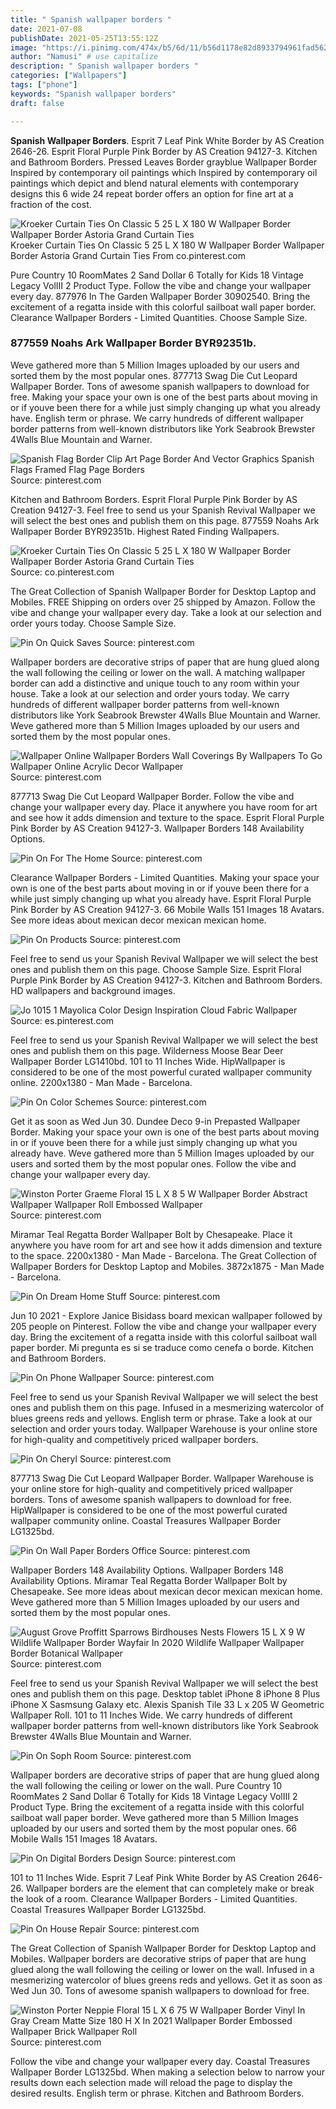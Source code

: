 ```yaml
---
title: " Spanish wallpaper borders "
date: 2021-07-08
publishDate: 2021-05-25T13:55:12Z
image: "https://i.pinimg.com/474x/b5/6d/11/b56d1178e82d8933794961fad5627588.jpg"
author: "Namusi" # use capitalize
description: " Spanish wallpaper borders "
categories: ["Wallpapers"]
tags: ["phone"]
keywords: "Spanish wallpaper borders"
draft: false

---
```



**Spanish Wallpaper Borders**. Esprit 7 Leaf Pink White Border by AS Creation 2646-26. Esprit Floral Purple Pink Border by AS Creation 94127-3. Kitchen and Bathroom Borders. Pressed Leaves Border grayblue Wallpaper Border Inspired by contemporary oil paintings which Inspired by contemporary oil paintings which depict and blend natural elements with contemporary designs this 6 wide 24 repeat border offers an option for fine art at a fraction of the cost.

![Kroeker Curtain Ties On Classic 5 25 L X 180 W Wallpaper Border Wallpaper Border Astoria Grand Curtain Ties](https://i.pinimg.com/736x/b7/ba/33/b7ba33e1c233355a432025d1715645f0.jpg "Kroeker Curtain Ties On Classic 5 25 L X 180 W Wallpaper Border Wallpaper Border Astoria Grand Curtain Ties")
Kroeker Curtain Ties On Classic 5 25 L X 180 W Wallpaper Border Wallpaper Border Astoria Grand Curtain Ties From co.pinterest.com


Pure Country 10 RoomMates 2 Sand Dollar 6 Totally for Kids 18 Vintage Legacy VolIII 2 Product Type. Follow the vibe and change your wallpaper every day. 877976 In The Garden Wallpaper Border 30902540. Bring the excitement of a regatta inside with this colorful sailboat wall paper border. Clearance Wallpaper Borders - Limited Quantities. Choose Sample Size.

### 877559 Noahs Ark Wallpaper Border BYR92351b.

Weve gathered more than 5 Million Images uploaded by our users and sorted them by the most popular ones. 877713 Swag Die Cut Leopard Wallpaper Border. Tons of awesome spanish wallpapers to download for free. Making your space your own is one of the best parts about moving in or if youve been there for a while just simply changing up what you already have. English term or phrase. We carry hundreds of different wallpaper border patterns from well-known distributors like York Seabrook Brewster 4Walls Blue Mountain and Warner.


![Spanish Flag Border Clip Art Page Border And Vector Graphics Spanish Flags Framed Flag Page Borders](https://i.pinimg.com/originals/8c/11/cf/8c11cf2d0318a4792c49b31ef7220c5c.png "Spanish Flag Border Clip Art Page Border And Vector Graphics Spanish Flags Framed Flag Page Borders")
Source: pinterest.com

Kitchen and Bathroom Borders. Esprit Floral Purple Pink Border by AS Creation 94127-3. Feel free to send us your Spanish Revival Wallpaper we will select the best ones and publish them on this page. 877559 Noahs Ark Wallpaper Border BYR92351b. Highest Rated Finding Wallpapers.

![Kroeker Curtain Ties On Classic 5 25 L X 180 W Wallpaper Border Wallpaper Border Astoria Grand Curtain Ties](https://i.pinimg.com/736x/b7/ba/33/b7ba33e1c233355a432025d1715645f0.jpg "Kroeker Curtain Ties On Classic 5 25 L X 180 W Wallpaper Border Wallpaper Border Astoria Grand Curtain Ties")
Source: co.pinterest.com

The Great Collection of Spanish Wallpaper Border for Desktop Laptop and Mobiles. FREE Shipping on orders over 25 shipped by Amazon. Follow the vibe and change your wallpaper every day. Take a look at our selection and order yours today. Choose Sample Size.

![Pin On Quick Saves](https://i.pinimg.com/originals/88/2b/62/882b62796de9a83d99515dbcaa355f7b.jpg "Pin On Quick Saves")
Source: pinterest.com

Wallpaper borders are decorative strips of paper that are hung glued along the wall following the ceiling or lower on the wall. A matching wallpaper border can add a distinctive and unique touch to any room within your house. Take a look at our selection and order yours today. We carry hundreds of different wallpaper border patterns from well-known distributors like York Seabrook Brewster 4Walls Blue Mountain and Warner. Weve gathered more than 5 Million Images uploaded by our users and sorted them by the most popular ones.

![Wallpaper Online Wallpaper Borders Wall Coverings By Wallpapers To Go Wallpaper Online Acrylic Decor Wallpaper](https://i.pinimg.com/736x/fe/11/a4/fe11a41a1b7363bce94ba34035afff92.jpg "Wallpaper Online Wallpaper Borders Wall Coverings By Wallpapers To Go Wallpaper Online Acrylic Decor Wallpaper")
Source: pinterest.com

877713 Swag Die Cut Leopard Wallpaper Border. Follow the vibe and change your wallpaper every day. Place it anywhere you have room for art and see how it adds dimension and texture to the space. Esprit Floral Purple Pink Border by AS Creation 94127-3. Wallpaper Borders 148 Availability Options.

![Pin On For The Home](https://i.pinimg.com/originals/1f/dd/39/1fdd39c1820ecff84346208e1f2205fc.jpg "Pin On For The Home")
Source: pinterest.com

Clearance Wallpaper Borders - Limited Quantities. Making your space your own is one of the best parts about moving in or if youve been there for a while just simply changing up what you already have. Esprit Floral Purple Pink Border by AS Creation 94127-3. 66 Mobile Walls 151 Images 18 Avatars. See more ideas about mexican decor mexican mexican home.

![Pin On Products](https://i.pinimg.com/originals/67/85/26/678526a4fb826c7ccf226e424dca33d8.jpg "Pin On Products")
Source: pinterest.com

Feel free to send us your Spanish Revival Wallpaper we will select the best ones and publish them on this page. Choose Sample Size. Esprit Floral Purple Pink Border by AS Creation 94127-3. Kitchen and Bathroom Borders. HD wallpapers and background images.

![Jo 1015 1 Mayolica Color Design Inspiration Cloud Fabric Wallpaper](https://i.pinimg.com/originals/8c/d0/18/8cd01858babd22202ea92ca54ae34228.png "Jo 1015 1 Mayolica Color Design Inspiration Cloud Fabric Wallpaper")
Source: es.pinterest.com

Feel free to send us your Spanish Revival Wallpaper we will select the best ones and publish them on this page. Wilderness Moose Bear Deer Wallpaper Border LG1410bd. 101 to 11 Inches Wide. HipWallpaper is considered to be one of the most powerful curated wallpaper community online. 2200x1380 - Man Made - Barcelona.

![Pin On Color Schemes](https://i.pinimg.com/originals/71/78/5e/71785edd3f303e68b3d35fe600dadb60.jpg "Pin On Color Schemes")
Source: pinterest.com

Get it as soon as Wed Jun 30. Dundee Deco 9-in Prepasted Wallpaper Border. Making your space your own is one of the best parts about moving in or if youve been there for a while just simply changing up what you already have. Weve gathered more than 5 Million Images uploaded by our users and sorted them by the most popular ones. Follow the vibe and change your wallpaper every day.

![Winston Porter Graeme Floral 15 L X 8 5 W Wallpaper Border Abstract Wallpaper Wallpaper Roll Embossed Wallpaper](https://i.pinimg.com/236x/4f/1a/ec/4f1aec54ff74f5c560db55294cd43b84.jpg "Winston Porter Graeme Floral 15 L X 8 5 W Wallpaper Border Abstract Wallpaper Wallpaper Roll Embossed Wallpaper")
Source: pinterest.com

Miramar Teal Regatta Border Wallpaper Bolt by Chesapeake. Place it anywhere you have room for art and see how it adds dimension and texture to the space. 2200x1380 - Man Made - Barcelona. The Great Collection of Wallpaper Borders for Desktop Laptop and Mobiles. 3872x1875 - Man Made - Barcelona.

![Pin On Dream Home Stuff](https://i.pinimg.com/736x/0c/c4/8c/0cc48caee6a86fb309f301e697e98fd5.jpg "Pin On Dream Home Stuff")
Source: pinterest.com

Jun 10 2021 - Explore Janice Bisidass board mexican wallpaper followed by 205 people on Pinterest. Follow the vibe and change your wallpaper every day. Bring the excitement of a regatta inside with this colorful sailboat wall paper border. Mi pregunta es si se traduce como cenefa o borde. Kitchen and Bathroom Borders.

![Pin On Phone Wallpaper](https://i.pinimg.com/originals/26/fa/7f/26fa7f6368ff567b11bfb8fccca605e0.jpg "Pin On Phone Wallpaper")
Source: pinterest.com

Feel free to send us your Spanish Revival Wallpaper we will select the best ones and publish them on this page. Infused in a mesmerizing watercolor of blues greens reds and yellows. English term or phrase. Take a look at our selection and order yours today. Wallpaper Warehouse is your online store for high-quality and competitively priced wallpaper borders.

![Pin On Cheryl](https://i.pinimg.com/474x/09/15/3e/09153ea6a59cfdbeb59d8bc9a1d1dfc4.jpg "Pin On Cheryl")
Source: pinterest.com

877713 Swag Die Cut Leopard Wallpaper Border. Wallpaper Warehouse is your online store for high-quality and competitively priced wallpaper borders. Tons of awesome spanish wallpapers to download for free. HipWallpaper is considered to be one of the most powerful curated wallpaper community online. Coastal Treasures Wallpaper Border LG1325bd.

![Pin On Wall Paper Borders Office](https://i.pinimg.com/originals/c1/4a/77/c14a7768a5703cd160ef9d2629a699d0.jpg "Pin On Wall Paper Borders Office")
Source: pinterest.com

Wallpaper Borders 148 Availability Options. Wallpaper Borders 148 Availability Options. Miramar Teal Regatta Border Wallpaper Bolt by Chesapeake. See more ideas about mexican decor mexican mexican home. Weve gathered more than 5 Million Images uploaded by our users and sorted them by the most popular ones.

![August Grove Proffitt Sparrows Birdhouses Nests Flowers 15 L X 9 W Wildlife Wallpaper Border Wayfair In 2020 Wildlife Wallpaper Wallpaper Border Botanical Wallpaper](https://i.pinimg.com/474x/f5/e7/7f/f5e77fcec7732d7625cdbb265d3f4070.jpg "August Grove Proffitt Sparrows Birdhouses Nests Flowers 15 L X 9 W Wildlife Wallpaper Border Wayfair In 2020 Wildlife Wallpaper Wallpaper Border Botanical Wallpaper")
Source: pinterest.com

Feel free to send us your Spanish Revival Wallpaper we will select the best ones and publish them on this page. Desktop tablet iPhone 8 iPhone 8 Plus iPhone X Sasmsung Galaxy etc. Alexis Spanish Tile 33 L x 205 W Geometric Wallpaper Roll. 101 to 11 Inches Wide. We carry hundreds of different wallpaper border patterns from well-known distributors like York Seabrook Brewster 4Walls Blue Mountain and Warner.

![Pin On Soph Room](https://i.pinimg.com/originals/d2/62/56/d26256799f3a808323552ec738728323.jpg "Pin On Soph Room")
Source: pinterest.com

Wallpaper borders are decorative strips of paper that are hung glued along the wall following the ceiling or lower on the wall. Pure Country 10 RoomMates 2 Sand Dollar 6 Totally for Kids 18 Vintage Legacy VolIII 2 Product Type. Bring the excitement of a regatta inside with this colorful sailboat wall paper border. Weve gathered more than 5 Million Images uploaded by our users and sorted them by the most popular ones. 66 Mobile Walls 151 Images 18 Avatars.

![Pin On Digital Borders Design](https://i.pinimg.com/originals/86/1c/58/861c5834bbd3c74cd28d0b33bdce87cd.jpg "Pin On Digital Borders Design")
Source: pinterest.com

101 to 11 Inches Wide. Esprit 7 Leaf Pink White Border by AS Creation 2646-26. Wallpaper borders are the element that can completely make or break the look of a room. Clearance Wallpaper Borders - Limited Quantities. Coastal Treasures Wallpaper Border LG1325bd.

![Pin On House Repair](https://i.pinimg.com/474x/0e/6d/30/0e6d305f44c0433dcc016623eec056f6.jpg "Pin On House Repair")
Source: pinterest.com

The Great Collection of Spanish Wallpaper Border for Desktop Laptop and Mobiles. Wallpaper borders are decorative strips of paper that are hung glued along the wall following the ceiling or lower on the wall. Infused in a mesmerizing watercolor of blues greens reds and yellows. Get it as soon as Wed Jun 30. Tons of awesome spanish wallpapers to download for free.

![Winston Porter Neppie Floral 15 L X 6 75 W Wallpaper Border Vinyl In Gray Cream Matte Size 180 H X In 2021 Wallpaper Border Embossed Wallpaper Brick Wallpaper Roll](https://i.pinimg.com/474x/b5/6d/11/b56d1178e82d8933794961fad5627588.jpg "Winston Porter Neppie Floral 15 L X 6 75 W Wallpaper Border Vinyl In Gray Cream Matte Size 180 H X In 2021 Wallpaper Border Embossed Wallpaper Brick Wallpaper Roll")
Source: pinterest.com

Follow the vibe and change your wallpaper every day. Coastal Treasures Wallpaper Border LG1325bd. When making a selection below to narrow your results down each selection made will reload the page to display the desired results. English term or phrase. Kitchen and Bathroom Borders.

